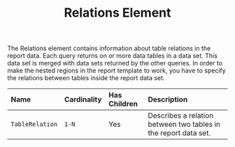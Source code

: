 ﻿---
title: Relations Element
second_title: Aspose.Words for SharePoint
articleTitle: Relations Element
linktitle: Relations Element
description: "Relations element meaning and structure which may be used while configuring Aspose.Words for SharePoint reports."
type: docs
weight: 160
url: /sharepoint/relations-element/
---

The Relations element contains information about table relations in the report data. Each query returns on or more data tables in a data set. This data set is merged with data sets returned by the other queries. In order to make the nested regions in the report template to work, you have to specify the relations between tables inside the report data set.

| Name |Cardinality|Has Children| Description |
| :- | :- | :- | :- |
| `TableRelation` | `1-N` | Yes |Describes a relation between two tables in the report data set.|
